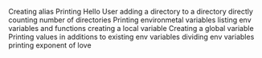 Creating alias
Printing Hello User
adding a directory to a directory directly
counting number of directories
Printing environmetal variables
listing env variables and functions
creating a local variable
Creating a global variable
Printing values in additions to existing env variables
dividing env variables
printing exponent of love
